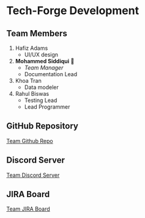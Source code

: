 # Tech-Forge Development
## Team Members
1. Hafiz Adams
   - UI/UX design
2. **Mohammed Siddiqui** 📄
   - _Team Manager_
   - Documentation Lead
3. Khoa Tran
   - Data modeler
4. Rahul Biswas
   - Testing Lead
   - Lead Programmer
  
## GitHub Repository
[Team Github Repo](https://github.com/khoatran3005/EZ-PC.git)

## Discord Server
[Team Discord Server](https://discord.gg/8jT6CW6sgB)

## JIRA Board
[Team JIRA Board](https://jira.ggc.edu/browse/SDII24-68)
